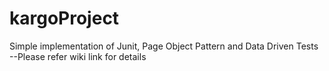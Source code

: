 # kargoProject
Simple implementation of Junit, Page Object Pattern and Data Driven Tests<br>
--Please refer wiki link for details
